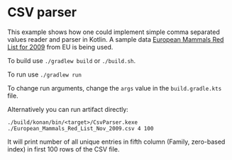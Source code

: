 # CSV parser

 This example shows how one could implement simple comma separated values reader and parser in Kotlin.
A sample data [European Mammals Red List for 2009](https://data.europa.eu/euodp/en/data/dataset?res_format=CSV)
from EU is being used.

To build use `./gradlew build` or `./build.sh`.

To run use `./gradlew run`

To change run arguments, change the `args` value in the `build.gradle.kts` file.

Alternatively you can run artifact directly:

    ./build/konan/bin/<target>/CsvParser.kexe ./European_Mammals_Red_List_Nov_2009.csv 4 100

It will print number of all unique entries in fifth column
(Family, zero-based index) in first 100 rows of the CSV file.

